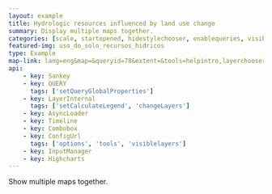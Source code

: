 ```yaml
---
layout: example
title: Hydrologic resources influenced by land use change
summary: Display multiple maps together.
categories: [scale, startopened, hidestylechooser, enablequeries, visiblelayers]
featured-img: uso_do_solo_recursos_hidricos
type: Example
map-link: lang=eng&map=&queryid=78&extent=&tools=helpintro,layerchooser,zoomextent,customzoom,getfeature,hovershowlegend&options=scale,startopened,hidestylechooser,enablequeries,capabilities&visiblelayers=1000
api: 
    - key: Sankey
    - key: QUERY
      tags: ['setQueryGlobalProperties']
    - key: LayerInternal
      tags: ['setCalculateLegend', 'changeLayers']
    - key: AsyncLoader
    - key: Timeline
    - key: Combobox
    - key: ConfigUrl
      tags: ['options', 'tools', 'visiblelayers']
    - key: InputManager
    - key: Highcharts
---
```

Show multiple maps together.
